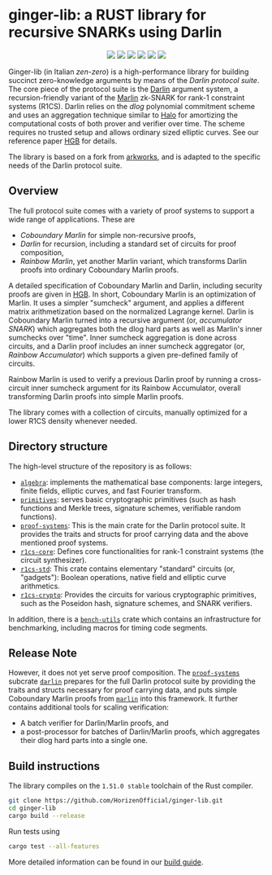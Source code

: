 # ginger-lib: a RUST library for recursive SNARKs using Darlin

<p align="center">
    <a href= "https://github.com/HorizenOfficial/ginger-lib/releases"><img src="https://img.shields.io/github/release/HorizenOfficial/ginger-lib.svg"></a>
    <a href="AUTHORS"><img src="https://img.shields.io/github/contributors/HorizenOfficial/ginger-lib.svg?"></a>
    <a href="https://travis-ci.com/github/HorizenOfficial/ginger-lib"><img src="https://app.travis-ci.com/HorizenOfficial/ginger-lib.svg?branch=master"></a>
    <a href="LICENSE-APACHE"><img src="https://img.shields.io/badge/license-APACHE-blue.svg"></a>
    <a href="LICENSE-MIT"><img src="https://img.shields.io/badge/license-MIT-blue.svg"></a>
    <a href="CONTRIBUTING.md"><img src="https://img.shields.io/badge/PRs-welcome-brightgreen.svg?style=flat-square"></a>
</p>


Ginger-lib (in Italian *zen-zero*) is a high-performance library for building succinct zero-knowledge arguments by means of the *Darlin protocol suite*. The core piece of the protocol suite is the [Darlin](https://eprint.iacr.org/2021/930) argument system, a recursion-friendly variant of the [Marlin](https://eprint.iacr.org/2019/1047) zk-SNARK for rank-1 constraint systems (R1CS). Darlin relies on the *dlog* polynomial commitment scheme and uses an aggregation technique similar to [Halo](https://eprint.iacr.org/2019/1021) for amortizing the computational costs of both prover and verifier over time. The scheme requires no trusted setup and allows ordinary sized elliptic curves. See our reference paper [HGB](https://eprint.iacr.org/2021/930) for details.

The library is based on a fork from [arkworks](https://github.com/arkworks-rs/), and is adapted to the specific needs of the Darlin protocol suite. 

## Overview

The full protocol suite comes with a variety of proof systems to support a wide range of applications. 
These are

- *Coboundary Marlin* for simple non-recursive proofs, 
- *Darlin* for recursion, including a standard set of circuits for proof composition,
- *Rainbow Marlin*, yet another Marlin variant, which transforms Darlin proofs into ordinary Coboundary Marlin proofs.   

A detailed specification of  Coboundary Marlin and Darlin, including security proofs are given in [HGB](https://eprint.iacr.org/2021/930.pdf). In short, Coboundary Marlin is an optimization of Marlin. It uses a simpler "sumcheck" argument, and applies a different matrix arithmetization based on the normalized Lagrange kernel. Darlin is Coboundary Marlin turned into a recursive argument (or, *accumulator SNARK*) which aggregates both the dlog hard parts as well as Marlin's inner sumchecks over "time". Inner sumcheck aggregation is done across circuits, and a Darlin proof includes an inner sumcheck aggregator (or, *Rainbow Accumulator*) which supports a given pre-defined family of circuits. 

Rainbow Marlin is used to verify a previous Darlin proof by running a cross-circuit inner sumcheck argument for its Rainbow Accumulator, overall transforming Darlin proofs into simple Marlin proofs.

The library comes with a collection of circuits, manually optimized for a lower R1CS density whenever needed.  

## Directory structure

The high-level structure of the repository is as follows:

* [`algebra`](algebra):  implements the mathematical base components:  large integers, finite fields, elliptic curves, and fast Fourier transform.
* [`primitives`](primitives): serves basic cryptographic primitives (such as hash functions and Merkle trees, signature schemes, verifiable random functions).
* [`proof-systems`](proof-systems): This is the main crate for the Darlin protocol suite. It provides the traits and structs for proof carrying data and the above mentioned proof systems.
* [`r1cs-core`](r1cs/core): Defines core functionalities for rank-1 constraint systems (the circuit synthesizer). 
* [`r1cs-std`](r1cs/gadgets/std): This crate contains elementary "standard" circuits (or, "gadgets"): Boolean operations, native field and elliptic curve arithmetics.  
* [`r1cs-crypto`](r1cs/gadgets/crypto): Provides the circuits for various cryptographic primitives, such as the Poseidon hash, signature schemes, and SNARK verifiers.

In addition, there is a  [`bench-utils`](bench-utils) crate which contains an infrastructure for benchmarking, including macros for timing code segments. 

## Release Note
However, it does not yet serve proof composition. The [`proof-systems`](proof-systems) subcrate [`darlin`](proof-systems/src/darlin) prepares for the full Darlin protocol suite by providing the traits and structs necessary for proof carrying data, and puts simple Coboundary Marlin proofs from [`marlin`](https://github.com/HorizenLabs/marlin) into this framework. It further contains additional tools for scaling verification:
- A batch verifier for Darlin/Marlin proofs, and 
- a post-processor for batches of Darlin/Marlin proofs, which aggregates their dlog hard parts into a single one.

## Build instructions

The library compiles on the `1.51.0 stable` toolchain of the Rust compiler. 
```bash
git clone https://github.com/HorizenOfficial/ginger-lib.git
cd ginger-lib
cargo build --release
```
Run tests using
```bash
cargo test --all-features 
```
More detailed information can be found in our [build guide](BUILD.md).
